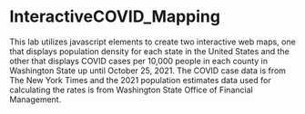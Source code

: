 # InteractiveCOVID_Mapping

This lab utilizes javascript elements to create two interactive web maps, one that displays population density for each state in the United States and the other that displays COVID cases per 10,000 people in each county in Washington State up until October 25, 2021. The COVID case data is from The New York Times and the 2021 population estimates data used for calculating the rates is from Washington State Office of Financial Management.

